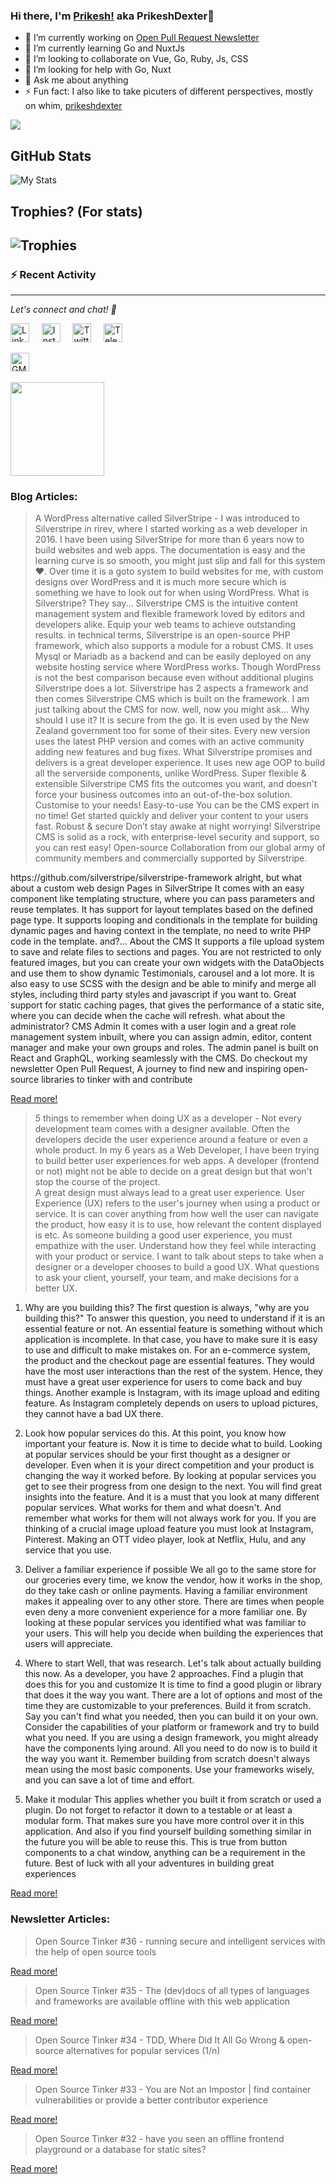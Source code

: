 <!--
- 🔭 I’m currently working on ...
- 🌱 I’m currently learning ...
- 👯 I’m looking to collaborate on ...
- 🤔 I’m looking for help with ...
- 💬 Ask me about ...
- 📫 How to reach me: ...
- 😄 Pronouns: ...
- ⚡ Fun fact: ...
-->

### Hi there, I'm [Prikesh!](https://prikeshsavla.com) aka PrikeshDexter👋



- 🔭 I’m currently working on [Open Pull Request Newsletter](https://newsletter.prikeshsavla.com) 
- 🌱 I’m currently learning Go and NuxtJs
- 👯 I’m looking to collaborate on Vue, Go, Ruby, Js, CSS
- 🤔 I’m looking for help with Go, Nuxt
- 💬 Ask me about anything
- ⚡ Fun fact: I also like to take picuters of different perspectives, mostly on whim,  [prikeshdexter](https://www.instagram.com/prikeshdexter/)


![](https://komarev.com/ghpvc/?username=prikeshsavla&color=gray)

<!-- GitHub stats card from anuraghazra/github-readme-stats which is basically a front-end app powered by Vercel -->
## GitHub Stats
![My Stats](https://github-readme-stats.vercel.app/api?username=prikeshsavla&show_icons=true&count_private=true&theme=default)

## Trophies? (For stats)
![Trophies](https://github-profile-trophy.vercel.app/?username=prikeshsavla&theme=monokai&row=1&no-frame=true&no-bg=true)
---

### :zap: Recent Activity

<!--START_SECTION:activity-->
<!--END_SECTION:activity-->




---

<i> Let's connect and chat! :incoming_envelope: </i>

<a href="https://www.linkedin.com/in/prikeshsavla"><img src="https://cdn.jsdelivr.net/npm/simple-icons@v3/icons/linkedin.svg" width="30px" alt="LinkedIn"></a> &nbsp; &nbsp;
<a href="https://instagram.com/prikeshdexter"><img src="https://cdn.jsdelivr.net/npm/simple-icons@v3/icons/instagram.svg" width="30px" alt="Instagram"></a> &nbsp; &nbsp;
<a href="https://twitter.com/prikeshdexter"><img src="https://cdn.jsdelivr.net/npm/simple-icons@v3/icons/twitter.svg" width="30px" alt="Twitter"></a> &nbsp; &nbsp;
<a href="https://t.me/PrikeshDexter"><img src="https://cdn.jsdelivr.net/npm/simple-icons@v3/icons/telegram.svg" width="30px" alt="Telegram"></a> &nbsp; &nbsp;

<a href="mailto:me@prikeshsavla.com"><img src="https://cdn.jsdelivr.net/npm/simple-icons@v3/icons/gmail.svg" width="30px" alt="GMail"></a> &nbsp; &nbsp;

<a href="https://www.virtualbadge.io/certificate-validator?credential=cer-c55d4053-aefd-42ef-8816-73aa86ee" > 
<img src="https://user-images.githubusercontent.com/34878926/115722733-e6f56680-a39c-11eb-924f-3b032dc7b6e4.png" width="150">
  </a>
  
### Blog Articles:
<!--START_SECTION:blog-->
> A WordPress alternative called SilverStripe - I was introduced to Silverstripe in rirev, where I started working as a web developer in 2016. I have been using SilverStripe for more than 6 years now to build websites and web apps. 
The documentation is easy and the learning curve is so smooth, you might just slip and fall for this system ♥. 
Over time it is a goto system to build websites for me, with custom designs over WordPress and it is much more secure which is something we have to look out for when using WordPress.
What is Silverstripe?
They say...
Silverstripe CMS is the intuitive content management system and flexible framework loved by editors and developers alike. Equip your web teams to achieve outstanding results.
in technical terms, Silverstripe is an open-source PHP framework, which also supports a module for a robust CMS. It uses Mysql or Mariadb as a backend and can be easily deployed on any website hosting service where WordPress works.
Though WordPress is not the best comparison because even without additional plugins Silverstripe does a lot.
Silverstripe has 2 aspects a framework and then comes Silverstripe CMS which is built on the framework. I am just talking about the CMS for now.
well, now you might ask...
Why should I use it?
It is secure from the go. It is even used by the New Zealand government too for some of their sites. Every new version uses the latest PHP version and comes with an active community adding new features and bug fixes.
What Silverstripe promises and delivers is a great developer experience. It uses new age OOP to build all the serverside components, unlike WordPress.
Super flexible &amp; extensible
Silverstripe CMS fits the outcomes you want, and doesn&#39;t force your business outcomes into an out-of-the-box solution. Customise to your needs!
Easy-to-use
You can be the CMS expert in no time! Get started quickly and deliver your content to your users fast.
Robust &amp; secure
Don’t stay awake at night worrying! Silverstripe CMS is solid as a rock, with enterprise-level security and support, so you can rest easy!
Open-source
Collaboration from our global army of community members and commercially supported by Silverstripe.



https:&#x2F;&#x2F;github.com&#x2F;silverstripe&#x2F;silverstripe-framework
alright, but what about a custom web design
Pages in SilverStripe
It comes with an easy component like templating structure, where you can pass parameters and reuse templates. It has support for layout templates based on the defined page type. 
It supports looping and conditionals in the template for building dynamic pages and having context in the template, no need to write PHP code in the template.
and?...
About the CMS
It supports a file upload system to save and relate files to sections and pages. You are not restricted to only featured images, but you can create your own widgets with the DataObjects and use them to show dynamic Testimonials, carousel and a lot more.
It is also easy to use SCSS with the design and be able to minify and merge all styles, including third party styles and javascript if you want to.
Great support for static caching pages, that gives the performance of a static site, where you can decide when the cache will refresh.
what about the administrator?
CMS Admin
It comes with a user login and a great role management system inbuilt, where you can assign admin, editor, content manager and make your own groups and roles. 
The admin panel is built on React and GraphQL, working seamlessly with the CMS.
Do checkout my newsletter Open Pull Request, A journey to find new and inspiring open-source libraries to tinker with and contribute

[Read more!](https:&#x2F;&#x2F;blog.prikeshsavla.com&#x2F;a-wordpress-alternative-called-silverstripe)
> 5 things to remember when doing UX as a developer - Not every development team comes with a designer available. Often the developers decide the user experience around a feature or even a whole product.
In my 6 years as a Web Developer, I have been trying to build better user experiences for web apps. A developer (frontend or not) might not be able to decide on a great design but that won&#39;t stop the course of the project.   
A great design must always lead to a great user experience.
User Experience (UX) refers to the user&#39;s journey when using a product or service. It is can cover anything from how well the user can navigate the product, how easy it is to use, how relevant the content displayed is etc.
As someone building a good user experience, you must empathize with the user. Understand how they feel while interacting with your product or service.
I want to talk about steps to take when a designer or a developer chooses to build a good UX. What questions to ask your client, yourself, your team, and make decisions for a better UX.
1. Why are you building this?
The first question is always, &quot;why are you building this?&quot;
To answer this question, you need to understand if it is an essential feature or not. An essential feature is something without which application is incomplete. In that case, you have to make sure it is easy to use and difficult to make mistakes on.
For an e-commerce system, the product and the checkout page are essential features. They would have the most user interactions than the rest of the system. Hence, they must have a great user experience for users to come back and buy things.
Another example is Instagram, with its image upload and editing feature. As Instagram completely depends on users to upload pictures, they cannot have a bad UX there.

2. Look how popular services do this.
At this point, you know how important your feature is. Now it is time to decide what to build. Looking at popular services should be your first thought as a designer or developer. Even when it is your direct competition and your product is changing the way it worked before.
By looking at popular services you get to see their progress from one design to the next. You will find great insights into the feature. And it is a must that you look at many different popular services. What works for them and what doesn&#39;t. And remember what works for them will not always work for you.
If you are thinking of a crucial image upload feature you must look at Instagram, Pinterest. Making an OTT video player, look at Netflix, Hulu, and any service that you use.

3. Deliver a familiar experience if possible
We all go to the same store for our groceries every time, we know the vendor, how it works in the shop, do they take cash or online payments. Having a familiar environment makes it appealing over to any other store. There are times when people even deny a more convenient experience for a more familiar one.
By looking at these popular services you identified what was familiar to your users. This will help you decide when building the experiences that users will appreciate.

4. Where to start
Well, that was research. Let&#39;s talk about actually building this now. As a developer, you have 2 approaches.
Find a plugin that does this for you and customize
It is time to find a good plugin or library that does it the way you want. There are a lot of options and most of the time they are customizable to your preferences.
Build it from scratch.
Say you can&#39;t find what you needed, then you can build it on your own. Consider the capabilities of your platform or framework and try to build what you need. If you are using a design framework, you might already have the components lying around. 
All you need to do now is to build it the way you want it. Remember building from scratch doesn&#39;t always mean using the most basic components. Use your frameworks wisely, and you can save a lot of time and effort. 
5. Make it modular
This applies whether you built it from scratch or used a plugin. Do not forget to refactor it down to a testable or at least a modular form. That makes sure you have more control over it in this application. And also if you find yourself building something similar in the future you will be able to reuse this.
This is true from button components to a chat window, anything can be a requirement in the future.
Best of luck with all your adventures in building great experiences

[Read more!](https:&#x2F;&#x2F;blog.prikeshsavla.com&#x2F;5-things-to-remember-when-doing-ux-as-a-developer)
<!--END_SECTION:blog-->
  
### Newsletter Articles:
<!--START_SECTION:newsletter-->
> Open Source Tinker #36 - running secure and intelligent services with the help of open source tools

[Read more!](https:&#x2F;&#x2F;openpullrequest.substack.com&#x2F;p&#x2F;open-source-tinker-36)
> Open Source Tinker #35 - The (dev)docs of all types of languages and frameworks are available offline with this web application

[Read more!](https:&#x2F;&#x2F;openpullrequest.substack.com&#x2F;p&#x2F;open-source-tinker-35)
> Open Source Tinker #34 - TDD, Where Did It All Go Wrong &amp; open-source alternatives for popular services (1&#x2F;n)

[Read more!](https:&#x2F;&#x2F;openpullrequest.substack.com&#x2F;p&#x2F;open-source-tinker-34)
> Open Source Tinker #33 - You are Not an Impostor | find container vulnerabilities or provide a better contributor experience

[Read more!](https:&#x2F;&#x2F;openpullrequest.substack.com&#x2F;p&#x2F;open-source-tinker-33)
> Open Source Tinker #32 - have you seen an offline frontend playground or a database for static sites?

[Read more!](https:&#x2F;&#x2F;openpullrequest.substack.com&#x2F;p&#x2F;open-source-tinker-32)
<!--END_SECTION:newsletter-->

